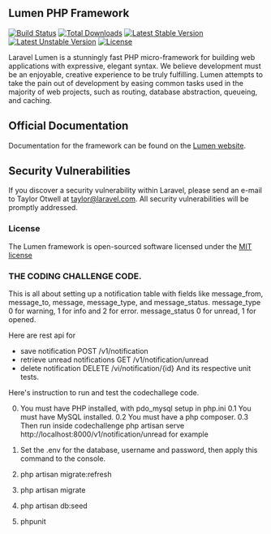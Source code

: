 ## Lumen PHP Framework

[![Build Status](https://travis-ci.org/laravel/lumen-framework.svg)](https://travis-ci.org/laravel/lumen-framework)
[![Total Downloads](https://poser.pugx.org/laravel/lumen-framework/d/total.svg)](https://packagist.org/packages/laravel/lumen-framework)
[![Latest Stable Version](https://poser.pugx.org/laravel/lumen-framework/v/stable.svg)](https://packagist.org/packages/laravel/lumen-framework)
[![Latest Unstable Version](https://poser.pugx.org/laravel/lumen-framework/v/unstable.svg)](https://packagist.org/packages/laravel/lumen-framework)
[![License](https://poser.pugx.org/laravel/lumen-framework/license.svg)](https://packagist.org/packages/laravel/lumen-framework)

Laravel Lumen is a stunningly fast PHP micro-framework for building web applications with expressive, elegant syntax. We believe development must be an enjoyable, creative experience to be truly fulfilling. Lumen attempts to take the pain out of development by easing common tasks used in the majority of web projects, such as routing, database abstraction, queueing, and caching.

## Official Documentation

Documentation for the framework can be found on the [Lumen website](http://lumen.laravel.com/docs).

## Security Vulnerabilities

If you discover a security vulnerability within Laravel, please send an e-mail to Taylor Otwell at taylor@laravel.com. All security vulnerabilities will be promptly addressed.

### License

The Lumen framework is open-sourced software licensed under the [MIT license](http://opensource.org/licenses/MIT)

### THE CODING CHALLENGE CODE.
This is all about setting up a notification table
  with fields like message_from, message_to, message, message_type, and message_status.
  message_type 0 for warning, 1 for info and 2 for error.
  message_status 0 for unread, 1 for opened.
  
Here are rest api for
  * save notification               POST   /v1/notification
  * retrieve unread notifications   GET    /v1/notification/unread
  * delete notification             DELETE /vi/notification/{id}
And its respective unit tests.

Here's instruction to run and test the codechallege code. 

0. You must have PHP installed, with pdo_mysql setup in php.ini
  0.1 You must have MySQL installed.
  0.2 You must have a php composer.
  0.3 Then run inside codechallenge php artisan serve
        http://localhost:8000/v1/notification/unread for example
  
1. Set the .env for the database, username and password, then apply this command to the console.
2. php artisan migrate:refresh
3. php artisan migrate
4. php artisan db:seed
5. phpunit



